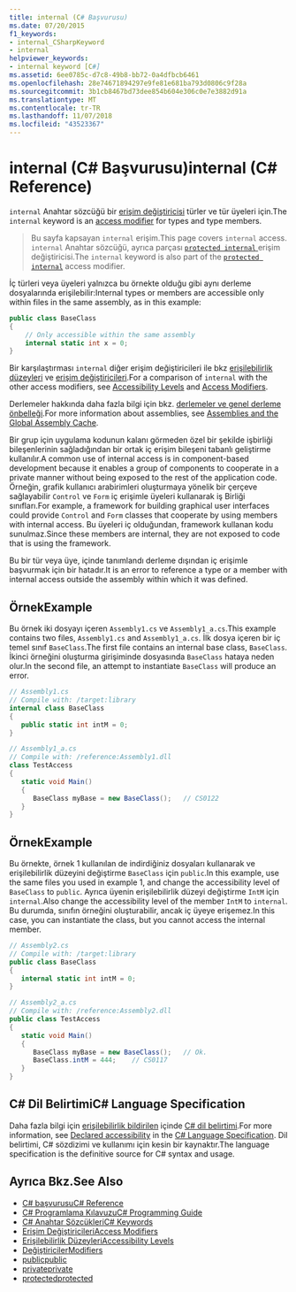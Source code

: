 ```yaml
---
title: internal (C# Başvurusu)
ms.date: 07/20/2015
f1_keywords:
- internal_CSharpKeyword
- internal
helpviewer_keywords:
- internal keyword [C#]
ms.assetid: 6ee0785c-d7c8-49b8-bb72-0a4dfbcb6461
ms.openlocfilehash: 28e74671894297e9fe81e681ba793d0806c9f28a
ms.sourcegitcommit: 3b1cb8467bd73dee854b604e306c0e7e3882d91a
ms.translationtype: MT
ms.contentlocale: tr-TR
ms.lasthandoff: 11/07/2018
ms.locfileid: "43523367"
---
```

# <a name="internal-c-reference"></a><span data-ttu-id="4f2bc-102">internal (C# Başvurusu)</span><span class="sxs-lookup"><span data-stu-id="4f2bc-102">internal (C# Reference)</span></span>
<span data-ttu-id="4f2bc-103">`internal` Anahtar sözcüğü bir [erişim değiştiricisi](../../../csharp/language-reference/keywords/access-modifiers.md) türler ve tür üyeleri için.</span><span class="sxs-lookup"><span data-stu-id="4f2bc-103">The `internal` keyword is an [access modifier](../../../csharp/language-reference/keywords/access-modifiers.md) for types and type members.</span></span> 
  
 > <span data-ttu-id="4f2bc-104">Bu sayfa kapsayan `internal` erişim.</span><span class="sxs-lookup"><span data-stu-id="4f2bc-104">This page covers `internal` access.</span></span> <span data-ttu-id="4f2bc-105">`internal` Anahtar sözcüğü, ayrıca parçası [ `protected internal` ](./protected-internal.md) erişim değiştiricisi.</span><span class="sxs-lookup"><span data-stu-id="4f2bc-105">The `internal` keyword is also part of the [`protected internal`](./protected-internal.md) access modifier.</span></span>
  
<span data-ttu-id="4f2bc-106">İç türleri veya üyeleri yalnızca bu örnekte olduğu gibi aynı derleme dosyalarında erişilebilir:</span><span class="sxs-lookup"><span data-stu-id="4f2bc-106">Internal types or members are accessible only within files in the same assembly, as in this example:</span></span>  
  
```csharp  
public class BaseClass   
{  
    // Only accessible within the same assembly  
    internal static int x = 0;  
}  
```  

 <span data-ttu-id="4f2bc-107">Bir karşılaştırması `internal` diğer erişim değiştiricileri ile bkz [erişilebilirlik düzeyleri](../../../csharp/language-reference/keywords/accessibility-levels.md) ve [erişim değiştiricileri](../../../csharp/programming-guide/classes-and-structs/access-modifiers.md).</span><span class="sxs-lookup"><span data-stu-id="4f2bc-107">For a comparison of `internal` with the other access modifiers, see [Accessibility Levels](../../../csharp/language-reference/keywords/accessibility-levels.md) and [Access Modifiers](../../../csharp/programming-guide/classes-and-structs/access-modifiers.md).</span></span>  
  
 <span data-ttu-id="4f2bc-108">Derlemeler hakkında daha fazla bilgi için bkz. [derlemeler ve genel derleme önbelleği](../../../csharp/programming-guide/concepts/assemblies-gac/index.md).</span><span class="sxs-lookup"><span data-stu-id="4f2bc-108">For more information about assemblies, see [Assemblies and the Global Assembly Cache](../../../csharp/programming-guide/concepts/assemblies-gac/index.md).</span></span>  
  
 <span data-ttu-id="4f2bc-109">Bir grup için uygulama kodunun kalanı görmeden özel bir şekilde işbirliği bileşenlerinin sağladığından bir ortak iç erişim bileşeni tabanlı geliştirme kullanılır.</span><span class="sxs-lookup"><span data-stu-id="4f2bc-109">A common use of internal access is in component-based development because it enables a group of components to cooperate in a private manner without being exposed to the rest of the application code.</span></span> <span data-ttu-id="4f2bc-110">Örneğin, grafik kullanıcı arabirimleri oluşturmaya yönelik bir çerçeve sağlayabilir `Control` ve `Form` iç erişimle üyeleri kullanarak iş Birliği sınıfları.</span><span class="sxs-lookup"><span data-stu-id="4f2bc-110">For example, a framework for building graphical user interfaces could provide `Control` and `Form` classes that cooperate by using members with internal access.</span></span> <span data-ttu-id="4f2bc-111">Bu üyeleri iç olduğundan, framework kullanan kodu sunulmaz.</span><span class="sxs-lookup"><span data-stu-id="4f2bc-111">Since these members are internal, they are not exposed to code that is using the framework.</span></span>  
  
 <span data-ttu-id="4f2bc-112">Bu bir tür veya üye, içinde tanımlandı derleme dışından iç erişimle başvurmak için bir hatadır.</span><span class="sxs-lookup"><span data-stu-id="4f2bc-112">It is an error to reference a type or a member with internal access outside the assembly within which it was defined.</span></span>  
  
## <a name="example"></a><span data-ttu-id="4f2bc-113">Örnek</span><span class="sxs-lookup"><span data-stu-id="4f2bc-113">Example</span></span>  
 <span data-ttu-id="4f2bc-114">Bu örnek iki dosyayı içeren `Assembly1.cs` ve `Assembly1_a.cs`.</span><span class="sxs-lookup"><span data-stu-id="4f2bc-114">This example contains two files, `Assembly1.cs` and `Assembly1_a.cs`.</span></span> <span data-ttu-id="4f2bc-115">İlk dosya içeren bir iç temel sınıf `BaseClass`.</span><span class="sxs-lookup"><span data-stu-id="4f2bc-115">The first file contains an internal base class, `BaseClass`.</span></span> <span data-ttu-id="4f2bc-116">İkinci örneğini oluşturma girişiminde dosyasında `BaseClass` hataya neden olur.</span><span class="sxs-lookup"><span data-stu-id="4f2bc-116">In the second file, an attempt to instantiate `BaseClass` will produce an error.</span></span>  
  
```csharp  
// Assembly1.cs  
// Compile with: /target:library  
internal class BaseClass   
{  
   public static int intM = 0;  
}  
```  
  
```csharp  
// Assembly1_a.cs  
// Compile with: /reference:Assembly1.dll  
class TestAccess   
{  
   static void Main()   
   {  
      BaseClass myBase = new BaseClass();   // CS0122  
   }  
}  
```  
  
## <a name="example"></a><span data-ttu-id="4f2bc-117">Örnek</span><span class="sxs-lookup"><span data-stu-id="4f2bc-117">Example</span></span>  
 <span data-ttu-id="4f2bc-118">Bu örnekte, örnek 1 kullanılan de indirdiğiniz dosyaları kullanarak ve erişilebilirlik düzeyini değiştirme `BaseClass` için `public`.</span><span class="sxs-lookup"><span data-stu-id="4f2bc-118">In this example, use the same files you used in example 1, and change the accessibility level of `BaseClass` to `public`.</span></span> <span data-ttu-id="4f2bc-119">Ayrıca üyenin erişilebilirlik düzeyi değiştirme `IntM` için `internal`.</span><span class="sxs-lookup"><span data-stu-id="4f2bc-119">Also change the accessibility level of the member `IntM` to `internal`.</span></span> <span data-ttu-id="4f2bc-120">Bu durumda, sınıfın örneğini oluşturabilir, ancak iç üyeye erişemez.</span><span class="sxs-lookup"><span data-stu-id="4f2bc-120">In this case, you can instantiate the class, but you cannot access the internal member.</span></span>  
  
```csharp  
// Assembly2.cs  
// Compile with: /target:library  
public class BaseClass   
{  
   internal static int intM = 0;  
}  
```  
  
```csharp  
// Assembly2_a.cs  
// Compile with: /reference:Assembly2.dll  
public class TestAccess   
{  
   static void Main()   
   {  
      BaseClass myBase = new BaseClass();   // Ok.  
      BaseClass.intM = 444;    // CS0117  
   }  
}  
```  
  
## <a name="c-language-specification"></a><span data-ttu-id="4f2bc-121">C# Dil Belirtimi</span><span class="sxs-lookup"><span data-stu-id="4f2bc-121">C# Language Specification</span></span>  

<span data-ttu-id="4f2bc-122">Daha fazla bilgi için [erişilebilirlik bildirilen](~/_csharplang/spec/basic-concepts.md#declared-accessibility) içinde [ C# dil belirtimi](../language-specification/index.md).</span><span class="sxs-lookup"><span data-stu-id="4f2bc-122">For more information, see [Declared accessibility](~/_csharplang/spec/basic-concepts.md#declared-accessibility) in the [C# Language Specification](../language-specification/index.md).</span></span> <span data-ttu-id="4f2bc-123">Dil belirtimi, C# sözdizimi ve kullanımı için kesin bir kaynaktır.</span><span class="sxs-lookup"><span data-stu-id="4f2bc-123">The language specification is the definitive source for C# syntax and usage.</span></span>
  
## <a name="see-also"></a><span data-ttu-id="4f2bc-124">Ayrıca Bkz.</span><span class="sxs-lookup"><span data-stu-id="4f2bc-124">See Also</span></span>

- [<span data-ttu-id="4f2bc-125">C# başvurusu</span><span class="sxs-lookup"><span data-stu-id="4f2bc-125">C# Reference</span></span>](../../../csharp/language-reference/index.md)  
- [<span data-ttu-id="4f2bc-126">C# Programlama Kılavuzu</span><span class="sxs-lookup"><span data-stu-id="4f2bc-126">C# Programming Guide</span></span>](../../../csharp/programming-guide/index.md)  
- [<span data-ttu-id="4f2bc-127">C# Anahtar Sözcükleri</span><span class="sxs-lookup"><span data-stu-id="4f2bc-127">C# Keywords</span></span>](../../../csharp/language-reference/keywords/index.md)  
- [<span data-ttu-id="4f2bc-128">Erişim Değiştiricileri</span><span class="sxs-lookup"><span data-stu-id="4f2bc-128">Access Modifiers</span></span>](../../../csharp/language-reference/keywords/access-modifiers.md)  
- [<span data-ttu-id="4f2bc-129">Erişilebilirlik Düzeyleri</span><span class="sxs-lookup"><span data-stu-id="4f2bc-129">Accessibility Levels</span></span>](../../../csharp/language-reference/keywords/accessibility-levels.md)  
- [<span data-ttu-id="4f2bc-130">Değiştiriciler</span><span class="sxs-lookup"><span data-stu-id="4f2bc-130">Modifiers</span></span>](../../../csharp/language-reference/keywords/modifiers.md)  
- [<span data-ttu-id="4f2bc-131">public</span><span class="sxs-lookup"><span data-stu-id="4f2bc-131">public</span></span>](../../../csharp/language-reference/keywords/public.md)  
- [<span data-ttu-id="4f2bc-132">private</span><span class="sxs-lookup"><span data-stu-id="4f2bc-132">private</span></span>](../../../csharp/language-reference/keywords/private.md)  
- [<span data-ttu-id="4f2bc-133">protected</span><span class="sxs-lookup"><span data-stu-id="4f2bc-133">protected</span></span>](../../../csharp/language-reference/keywords/protected.md)
